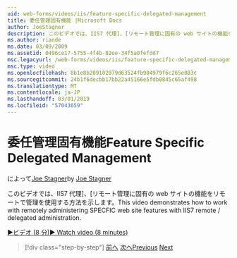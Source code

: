 ```yaml
---
uid: web-forms/videos/iis/feature-specific-delegated-management
title: 委任管理固有機能 |Microsoft Docs
author: JoeStagner
description: このビデオでは、IIS7 代理]、[リモート管理に固有の web サイトの機能をリモートで管理を使用する方法を示します。
ms.author: riande
ms.date: 03/09/2009
ms.assetid: 0496ce17-5755-4f4b-82ee-34f5a0fefdd7
msc.legacyurl: /web-forms/videos/iis/feature-specific-delegated-management
msc.type: video
ms.openlocfilehash: 8b1e8b209102079d63524fb904979f6c265e083c
ms.sourcegitcommit: 24b1f6decbb17bb22a45166e5fdb0845c65af498
ms.translationtype: MT
ms.contentlocale: ja-JP
ms.lasthandoff: 03/01/2019
ms.locfileid: "57043659"
---
```

<a name="feature-specific-delegated-management"></a><span data-ttu-id="2b12d-103">委任管理固有機能</span><span class="sxs-lookup"><span data-stu-id="2b12d-103">Feature Specific Delegated Management</span></span>
====================
<span data-ttu-id="2b12d-104">によって[Joe Stagner](https://github.com/JoeStagner)</span><span class="sxs-lookup"><span data-stu-id="2b12d-104">by [Joe Stagner](https://github.com/JoeStagner)</span></span>

<span data-ttu-id="2b12d-105">このビデオでは、IIS7 代理]、[リモート管理に固有の web サイトの機能をリモートで管理を使用する方法を示します。</span><span class="sxs-lookup"><span data-stu-id="2b12d-105">This video demonstrates how to work with remotely administering SPECFIC web site features with IIS7 remote / delegated administration.</span></span>

[<span data-ttu-id="2b12d-106">&#9654;ビデオ (8 分)</span><span class="sxs-lookup"><span data-stu-id="2b12d-106">&#9654; Watch video (8 minutes)</span></span>](https://channel9.msdn.com/Blogs/ASP-NET-Site-Videos/feature-specific-delegated-management)

> [!div class="step-by-step"]
> <span data-ttu-id="2b12d-107">[前へ](working-with-iis7-deligated-admin.md)
> [次へ](troubleshooting-production-aspnet-apps.md)</span><span class="sxs-lookup"><span data-stu-id="2b12d-107">[Previous](working-with-iis7-deligated-admin.md)
[Next](troubleshooting-production-aspnet-apps.md)</span></span>
